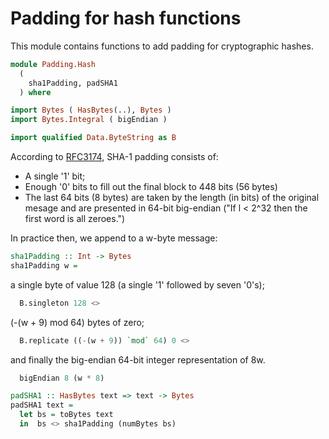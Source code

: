# Padding for hash functions

This module contains functions to add padding for cryptographic hashes.

```haskell
module Padding.Hash
  (
    sha1Padding, padSHA1
  ) where

import Bytes ( HasBytes(..), Bytes )
import Bytes.Integral ( bigEndian )

import qualified Data.ByteString as B
```

According to [RFC3174](https://tools.ietf.org/html/rfc3174),
SHA-1 padding consists of:

- A single '1' bit;
- Enough '0' bits to fill out the final block to 448 bits (56 bytes)
- The last 64 bits (8 bytes) are taken by the length (in bits)
  of the original mesage and are presented in 64-bit big-endian
  ("If l < 2^32 then the first word is all zeroes.")

In practice then, we append to a w-byte message:

```haskell
sha1Padding :: Int -> Bytes
sha1Padding w =
```

a single byte of value 128 (a single '1' followed by seven '0's);

```haskell
  B.singleton 128 <>
```

(-(w + 9) mod 64) bytes of zero;


```haskell
  B.replicate ((-(w + 9)) `mod` 64) 0 <>
```

and finally the big-endian 64-bit integer representation of 8w.

```haskell
  bigEndian 8 (w * 8)
```

```haskell
padSHA1 :: HasBytes text => text -> Bytes
padSHA1 text =
  let bs = toBytes text
  in  bs <> sha1Padding (numBytes bs)
```
